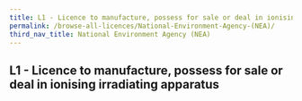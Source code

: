 ```yaml
---
title: L1 - Licence to manufacture, possess for sale or deal in ionising irradiating apparatus
permalink: /browse-all-licences/National-Environment-Agency-(NEA)/
third_nav_title: National Environment Agency (NEA)
---
```

## L1 - Licence to manufacture, possess for sale or deal in ionising irradiating apparatus

